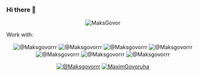 ### Hi there 👋

<p align="center"><img src="https://github-readme-stats.vercel.app/api?username=MaksGovor&show_icons=true" alt="MaksGovor" /></p>

Work with:

<p align="center"><img align="center" src="https://img.shields.io/badge/JavaScript-323330?style=for-the-badge&logo=javascript&logoColor=F7DF1E" alt="@Maksgovorrr"/>
<img align="center" src="https://img.shields.io/badge/TypeScript-007ACC?style=for-the-badge&logo=typescript&logoColor=white" alt="@Maksgovorrr"/>
<img align="center" src="https://img.shields.io/badge/Python-14354C?style=for-the-badge&logo=python&logoColor=white" alt="@Maksgovorrr"/>
<img align="center" src="https://img.shields.io/badge/MongoDB-4EA94B?style=for-the-badge&logo=mongodb&logoColor=white" alt="@Maksgovorrr"/>
<img align="center" src="https://img.shields.io/badge/PostgreSQL-316192?style=for-the-badge&logo=postgresql&logoColor=white" alt="@Maksgovorrr"/>
<img align="center" src="https://img.shields.io/badge/HTML5-E34F26?style=for-the-badge&logo=html5&logoColor=white" alt="@Maksgovorrr"/>
<img align="center" src="https://img.shields.io/badge/CSS3-1572B6?style=for-the-badge&logo=css3&logoColor=white" alt="@Maksgovorrr"/></p>

<p align="center"><a href="https://t.me/Maksgovorrr" target="_blank" title="Telegram"><img align="center" src="https://img.shields.io/badge/Telegram-2CA5E0?style=for-the-badge&logo=telegram&logoColor=white&show_icons=true" alt="@Maksgovorrr"/></a>
<a href="https://twitter.com/MaximGovoruha" target="_blank" title="Twitter"><img align="center" src="https://img.shields.io/badge/Twitter-1DA1F2?style=for-the-badge&logo=twitter&logoColor=white" alt="MaximGovoruha"/></a> </p>

<!--
**MaksGovor/MaksGovor** is a ✨ _special_ ✨ repository because its `README.md` (this file) appears on your GitHub profile.

Here are some ideas to get you started:

- 🔭 I’m currently working on ...
- 🌱 I’m currently learning ...
- 👯 I’m looking to collaborate on ...
- 🤔 I’m looking for help with ...
- 💬 Ask me about ...
- 📫 How to reach me: ...
- 😄 Pronouns: ...
- ⚡ Fun fact: ...
-->
